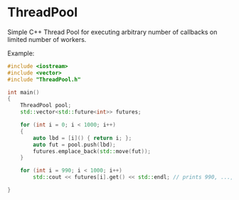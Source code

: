 # ThreadPool
Simple C++ Thread Pool for executing arbitrary number of callbacks on limited number of workers.

Example:
```C++
#include <iostream>
#include <vector>
#include "ThreadPool.h"

int main()
{
	ThreadPool pool;
	std::vector<std::future<int>> futures;

	for (int i = 0; i < 1000; i++)
	{
		auto lbd = [i]() { return i; };
		auto fut = pool.push(lbd);
		futures.emplace_back(std::move(fut));
	}

	for (int i = 990; i < 1000; i++)
		std::cout << futures[i].get() << std::endl; // prints 990, ..., 999

}
```
